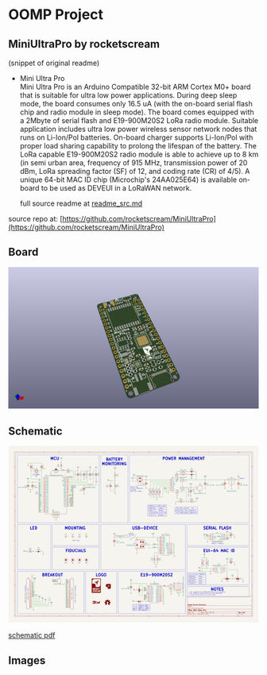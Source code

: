 # OOMP Project  
## MiniUltraPro  by rocketscream  
  
(snippet of original readme)  
  
- Mini Ultra Pro  
Mini Ultra Pro is an Arduino Compatible 32-bit ARM Cortex M0+ board that is suitable for ultra low power applications. During deep sleep mode, the board consumes only 16.5 uA (with the on-board serial flash chip and radio module in sleep mode). The board comes equipped with a 2Mbyte of serial flash and E19-900M20S2 LoRa radio module. Suitable application includes ultra low power wireless sensor network nodes that runs on Li-Ion/Pol batteries. On-board charger supports Li-Ion/Pol with proper load sharing capability to prolong the lifespan of the battery. The LoRa capable E19-900M20S2 radio module is able to achieve up to 8 km (in semi urban area, frequency of 915 MHz, transmission power of 20 dBm, LoRa spreading factor (SF) of 12, and coding rate (CR) of 4/5). A unique 64-bit MAC ID chip (Microchip's 24AA025E64) is available on-board to be used as DEVEUI in a LoRaWAN network.  
  
  full source readme at [readme_src.md](readme_src.md)  
  
source repo at: [https://github.com/rocketscream/MiniUltraPro](https://github.com/rocketscream/MiniUltraPro)  
## Board  
  
[![working_3d.png](working_3d_600.png)](working_3d.png)  
## Schematic  
  
[![working_schematic.png](working_schematic_600.png)](working_schematic.png)  
  
[schematic pdf](working_schematic.pdf)  
## Images  
